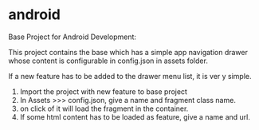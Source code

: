 # android


Base Project for Android Development:


This project contains the base which has a simple app navigation drawer whose content is configurable 
in config.json in assets folder.



If a new feature has to be added to the drawer menu list, it is ver y simple.

1. Import the project with new feature to base project
2. In Assets >>> config.json, give a name and fragment class name.
3. on click of it will load the fragment in the container.
4. If some html content has to be loaded as feature, give a name and url.



